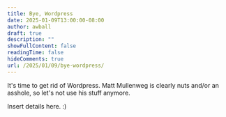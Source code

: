 ```yaml
---
title: Bye, Wordpress
date: 2025-01-09T13:00:00-08:00
author: awball
draft: true
description: ""
showFullContent: false
readingTime: false
hideComments: true
url: /2025/01/09/bye-wordpress/
---
```


It's time to get rid of Wordpress. Matt Mullenweg is clearly nuts and/or an asshole, so let's not use his stuff anymore.

Insert details here. :)
